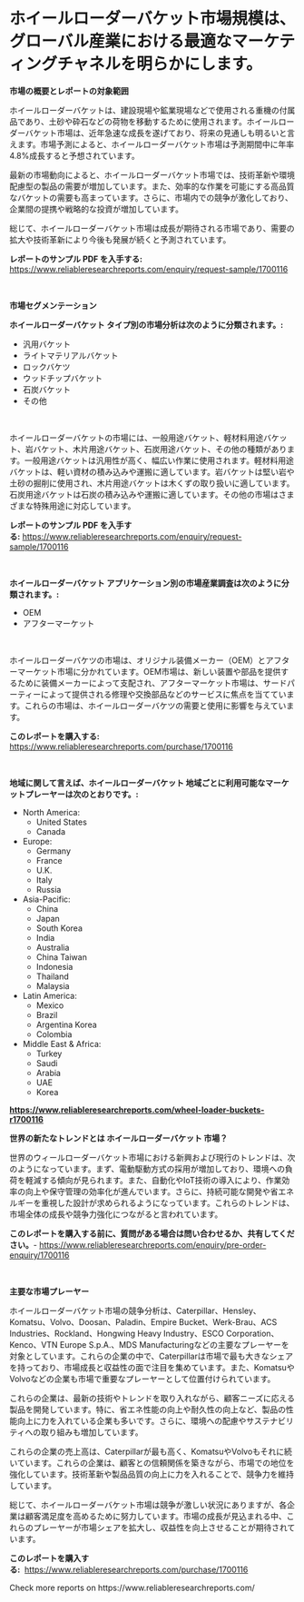 <p><h1>ホイールローダーバケット市場規模は、グローバル産業における最適なマーケティングチャネルを明らかにします。</h1></p><p><strong>市場の概要とレポートの対象範囲</strong></p>
<p><p>ホイールローダーバケットは、建設現場や鉱業現場などで使用される重機の付属品であり、土砂や砕石などの荷物を移動するために使用されます。ホイールローダーバケット市場は、近年急速な成長を遂げており、将来の見通しも明るいと言えます。市場予測によると、ホイールローダーバケット市場は予測期間中に年率4.8%成長すると予想されています。</p><p>最新の市場動向によると、ホイールローダーバケット市場では、技術革新や環境配慮型の製品の需要が増加しています。また、効率的な作業を可能にする高品質なバケットの需要も高まっています。さらに、市場内での競争が激化しており、企業間の提携や戦略的な投資が増加しています。</p><p>総じて、ホイールローダーバケット市場は成長が期待される市場であり、需要の拡大や技術革新により今後も発展が続くと予測されています。</p></p>
<p><strong>レポートのサンプル PDF を入手する:</strong> <a href="https://www.reliableresearchreports.com/enquiry/request-sample/1700116">https://www.reliableresearchreports.com/enquiry/request-sample/1700116</a></p>
<p>&nbsp;</p>
<p><strong>市場セグメンテーション</strong></p>
<p><strong>ホイールローダーバケット タイプ別の市場分析は次のように分類されます。:</strong></p>
<p><ul><li>汎用バケット</li><li>ライトマテリアルバケット</li><li>ロックバケツ</li><li>ウッドチップバケット</li><li>石炭バケット</li><li>その他</li></ul></p>
<p>&nbsp;</p>
<p><p>ホイールローダーバケットの市場には、一般用途バケット、軽材料用途バケット、岩バケット、木片用途バケット、石炭用途バケット、その他の種類があります。一般用途バケットは汎用性が高く、幅広い作業に使用されます。軽材料用途バケットは、軽い資材の積み込みや運搬に適しています。岩バケットは堅い岩や土砂の掘削に使用され、木片用途バケットは木くずの取り扱いに適しています。石炭用途バケットは石炭の積み込みや運搬に適しています。その他の市場はさまざまな特殊用途に対応しています。</p></p>
<p><strong>レポートのサンプル PDF を入手する:</strong>&nbsp;<a href="https://www.reliableresearchreports.com/enquiry/request-sample/1700116">https://www.reliableresearchreports.com/enquiry/request-sample/1700116</a></p>
<p>&nbsp;</p>
<p><strong> ホイールローダーバケット アプリケーション別の市場産業調査は次のように分類されます。:</strong></p>
<p><ul><li>OEM</li><li>アフターマーケット</li></ul></p>
<p>&nbsp;</p>
<p><p>ホイールローダーバケツの市場は、オリジナル装備メーカー（OEM）とアフターマーケット市場に分かれています。OEM市場は、新しい装置や部品を提供するために装備メーカーによって支配され、アフターマーケット市場は、サードパーティーによって提供される修理や交換部品などのサービスに焦点を当てています。これらの市場は、ホイールローダーバケツの需要と使用に影響を与えています。</p></p>
<p><strong>このレポートを購入する:</strong>&nbsp; <a href="https://www.reliableresearchreports.com/purchase/1700116">https://www.reliableresearchreports.com/purchase/1700116</a></p>
<p>&nbsp;</p>
<p><strong>地域に関して言えば、ホイールローダーバケット 地域ごとに利用可能なマーケットプレーヤーは次のとおりです。:</strong></p>
<p><ul>
    <li>
        North America:
        <ul>
            <li>United States</li>
            <li>Canada</li>
        </ul>
    </li>
    <li>
        Europe:
        <ul>
            <li>Germany</li>
            <li>France</li>
            <li>U.K.</li>
            <li>Italy</li>
            <li>Russia</li>
        </ul>
    </li>
    <li>
        Asia-Pacific:
        <ul>
            <li>China</li>
            <li>Japan</li>
            <li>South Korea</li>
            <li>India</li>
            <li>Australia</li>
            <li>China Taiwan</li>
            <li>Indonesia</li>
            <li>Thailand</li>
            <li>Malaysia</li>
        </ul>
    </li>
    <li>
        Latin America:
        <ul>
            <li>Mexico</li>
            <li>Brazil</li>
            <li>Argentina Korea</li>
            <li>Colombia</li>
        </ul>
    </li>
    <li>
        Middle East & Africa:
        <ul>
            <li>Turkey</li>
            <li>Saudi</li>
            <li>Arabia</li>
            <li>UAE</li>
            <li>Korea</li>
        </ul>
    </li>
    </ul></p>
<p><strong><a href="https://www.reliableresearchreports.com/wheel-loader-buckets-r1700116">https://www.reliableresearchreports.com/wheel-loader-buckets-r1700116</a></strong>&nbsp;</p>
<p><strong>世界の新たなトレンドとは ホイールローダーバケット 市場？</strong></p>
<p><p>世界のウィールローダーバケット市場における新興および現行のトレンドは、次のようになっています。まず、電動駆動方式の採用が増加しており、環境への負荷を軽減する傾向が見られます。また、自動化やIoT技術の導入により、作業効率の向上や保守管理の効率化が進んでいます。さらに、持続可能な開発や省エネルギーを重視した設計が求められるようになっています。これらのトレンドは、市場全体の成長や競争力強化につながると言われています。</p></p>
<p><strong>このレポートを購入する前に、質問がある場合は問い合わせるか、共有してください。</strong>- <a href="https://www.reliableresearchreports.com/enquiry/pre-order-enquiry/1700116">https://www.reliableresearchreports.com/enquiry/pre-order-enquiry/1700116</a></p>
<p>&nbsp;</p>
<p><strong>主要な市場プレーヤー</strong></p>
<p><p>ホイールローダーバケット市場の競争分析は、Caterpillar、Hensley、Komatsu、Volvo、Doosan、Paladin、Empire Bucket、Werk-Brau、ACS Industries、Rockland、Hongwing Heavy Industry、ESCO Corporation、Kenco、VTN Europe S.p.A.、MDS Manufacturingなどの主要なプレーヤーを対象としています。これらの企業の中で、Caterpillarは市場で最も大きなシェアを持っており、市場成長と収益性の面で注目を集めています。また、KomatsuやVolvoなどの企業も市場で重要なプレーヤーとして位置付けられています。</p><p>これらの企業は、最新の技術やトレンドを取り入れながら、顧客ニーズに応える製品を開発しています。特に、省エネ性能の向上や耐久性の向上など、製品の性能向上に力を入れている企業も多いです。さらに、環境への配慮やサステナビリティへの取り組みも増加しています。</p><p>これらの企業の売上高は、Caterpillarが最も高く、KomatsuやVolvoもそれに続いています。これらの企業は、顧客との信頼関係を築きながら、市場での地位を強化しています。技術革新や製品品質の向上に力を入れることで、競争力を維持しています。</p><p>総じて、ホイールローダーバケット市場は競争が激しい状況にありますが、各企業は顧客満足度を高めるために努力しています。市場の成長が見込まれる中、これらのプレーヤーが市場シェアを拡大し、収益性を向上させることが期待されています。</p></p>
<p><strong>このレポートを購入する:</strong>&nbsp;&nbsp;<a href="https://www.reliableresearchreports.com/purchase/1700116">https://www.reliableresearchreports.com/purchase/1700116</a></p>
<p>Check more reports on https://www.reliableresearchreports.com/</p>